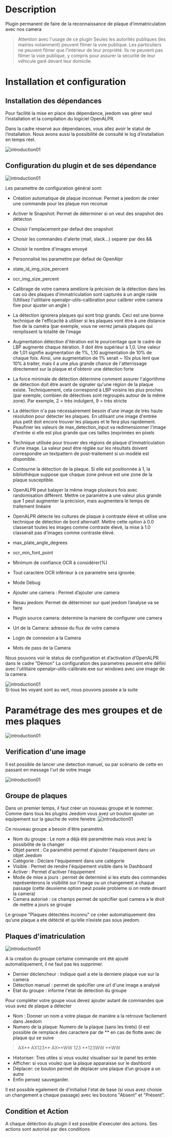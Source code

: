 Description
===========
Plugin permanent de faire de la reconnaissance de plaque d’immatriculation avec nos camera

> Attention avec l'usage de ce plugin
Seules les autorités publiques (les mairies notamment) peuvent
filmer la voie publique.
Les particuliers ne peuvent filmer que l’intérieur de leur propriété.
Ils ne peuvent pas filmer la voie publique, y compris pour
assurer la sécurité de leur véhicule garé devant leur domicile.

Installation et configuration
=============================

Installation des dépendances
----------------------------

Pour facilité la mise en place des dépendance, jeedom vas gérer seul l’installation et la compilation du logiciel OpenALPR.

Dans la cadre réservé aux dépendances, vous allez avoir le statut de l’installation. Nous avons aussi la possibilité de consulté le log d’installation en temps réel.

![introduction01](../images/Installation_dependance.jpg)	

Configuration du plugin et de ses dépendance
----------------------------------------------

![introduction01](../images/openalpr_screenshot_configuration.jpg)	

Les paramettre de configuration général sont:

* Création automatique de plaque inconnue: Permet a jeedom de créer une commande pour les plaque non reconue
* Activer le Snapshot: Permet de déterminer si on veut des snapshot des détécton
* Choisir l'emplacement par defaut des snapshot
* Choisir les commandes d'alerte (mail, slack...) separer par des &&
* Choisir le nombre d'images envoyé
* Personnalisé les paramettre par defaut de OpenAlpr

*  state_id_img_size_percent
*  ocr_img_size_percent
*  Calibrage de votre camera améliore la précision de la détection dans les cas où des plaques d'immatriculation sont capturés à un angle raide (Utilisez l'utilitaire openalpr-utils-calibration pour calibrer votre camera fixe pour ajuster un angle )
*  La détection ignorera plaques qui sont trop grands. Ceci est une bonne technique de l'efficacité à utiliser si les plaques vont être à une distance fixe de la caméra (par exemple, vous ne verrez jamais plaques qui remplissent la totalité de l'image
*  Augmentation détection d'itération est le pourcentage que le cadre de LBP augmente chaque itération. Il doit être supérieur à 1,0. Une valeur de 1,01 signifie augmentation de 1%, 1,10 augmentation de 10% de chaque fois. Ainsi, une augmentation de 1% serait ~ 10x plus lent que 10% à traiter, mais il a une plus grande chance de l'atterrissage directement sur la plaque et d'obtenir une détection forte
*  La force minimale de détection détermine comment assurer l'algorithme de détection doit être avant de signaler qu'une région de la plaque existe. Techniquement, cela correspond à LBP voisins les plus proches (par exemple, combien de détectives sont regroupés autour de la même zone). Par exemple, 2 = très indulgent, 9 = très stricte
*  La détection n'a pas nécessairement besoin d'une image de très haute résolution pour détecter les plaques. En utilisant une image d'entrée plus petit doit encore trouver les plaques et le fera plus rapidement. Peaufiner les valeurs de max_detection_input va redimensionner l'image d'entrée si elle est plus grande que ces tailles (exprimées en pixels
*  Technique utilisée pour trouver des régions de plaque d'immatriculation d'une image. La valeur peut être réglée sur les résultats doivent correspondre un textpattern de post-traitement si un modèle est disponible.
*  Contourne la détection de la plaque. Si elle est positionnée à 1, la bibliothèque suppose que chaque zone prévue est une zone de la plaque susceptible.
*  OpenALPR peut balayer la même image plusieurs fois avec randomisation différent. Mettre ce paramètre à une valeur plus grande que 1 peut augmenter la précision, mais augmentera le temps de traitement linéaire
*  OpenALPR détecte les cultures de plaque à contraste élevé et utilise une technique de détection de bord alternatif. Mettre cette option à 0.0 classerait toutes les images comme contraste élevé, la mise à 1.0 classerait pas d'images comme contraste élevé.
*  max_plate_angle_degrees
*  ocr_min_font_point
*  Minimum de confiance OCR à considérer(%)
*  Tout caractère OCR inférieur à ce parametre sera ignorée.
*  Mode Débug
* Ajouter une camera : Permet d’ajouter une camera
* Resau jeedom: Permet de déterminer sur quel jeedom l’analyse va se faire
* Plugin source camera: determine la maniere de configurer une camera
* Url de la Camera: adresse du flux de votre camera
* Login de connexion a la Camera
* Mots de pass de la Camera

Nous pouvons voir le status de configuration et d’activation d’OpenALPR dans le cadre "Démon"
La configuration des parametres peuvent etre défini avec l'utilitaire openalpr-utils-calibrate.exe sur windows avec une image de la camera. 

![introduction01](../images/Status_Demon.jpg)	
Si tous les voyant sont au vert, nous pouvons passée a la suite


Paramétrage des mes groupes et de mes plaques
=============================================

![introduction01](../images/MesGroupes.jpg)	

Verification d'une image
-----------------

Il est possible de lancer une detection manuel, ou par scénario de cette en passant en message l'url de votre image

![introduction01](../images/TestManuel.jpg)	

Groupe de plaques
------------------

Dans un premier temps, il faut créer un nouveau groupe et le nommer.
Comme dans tous les plugins Jeedom vous avez un bouton ajouter un equipement sur la gauche de votre fenetre.
![introduction01](../images/Configuration_equipement.jpg)	

Ce nouveau groupe a besoin d'être paramétré.

* Nom du groupe : Le nom a déjà été paramétrée mais vous avez la possibilité de la changer
* Objet parent : Ce paramétré permet d'ajouter l'équipement dans un objet Jeedom
* Catégorie : Déclare l'équipement dans une catégorie
* Visible : Permet de rendre l'équipement visible dans le Dashboard
* Activer : Permet d'activer l'équipement
* Mode de mise a jours : permet de determiné si les etats des commandes représenterons la visibilité sur l'image ou un changement a chaque passage (cette deuxieme option peut posée probleme si on reste devant la camera)
* Camera autorisé : ce champs permet de spécifier quel camera a le droit de mettre a jours se groupe

Le groupe "Plaques détectées inconnu" ce créer automatiquement des qu’une plaque a ete détécté et qu’elle n’existe pas sous jeedom.

Plaques d'imatriculation
--------------------------

![introduction01](../images/Configuration_commande.jpg)	

A la creation du groupe certaine commande ont été ajouté automatiquement, il ne faut pas les supprimer.
* Dernier déclencheur : Indique quel a ete la derniere plaque vue sur la camera
* Détection manuel : permet de spécifier une url d'une image a analysé
* Etat du groupe : informe l'etat de detection du groupe

Pour compléter votre goupe vous devez ajouter autant de commandes que vous avez de plaque a détecter

* Nom : Donner un nom a votre plaque de manière a la retrouve facilement dans Jeedom
* Numero de la plaque: Numero de la plaque (sans les tirets) (il est possible de remplacé des caractere par de ** en cas de flotte avec de plaque qui se suive

>AX**
AX123**
AX**WW
123
**123WW
**WW

* Historiser: Tres utiles si vous voulez visualiser sur le panel les entée
* Afficher: si vous voulez que la plaque apparaisse sur le dashbord
* Déplacer: ce bouton permet de déplacer une plaque d’un groupe a un autre
* Enfin pensez sauvegarder.

Il est possible egalement de d'initialisé l'etat de base (si vous avez choisie un changement a chaque passage) avec les boutons "Absent" et "Présent".

Condition et Action
-------------------
A chaque détéction du plugin il est possible d'executer des actions.
Ses actions sont autorisé par des conditions
